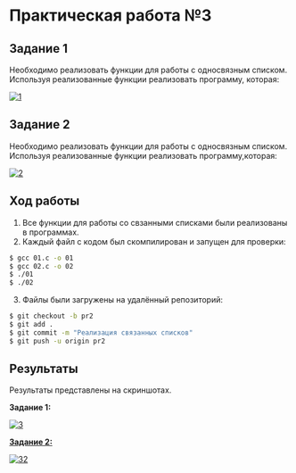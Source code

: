 # Практическая работа №3


## Задание 1
Необходимо реализовать функции для работы с односвязным списком.
Используя реализованные функции реализовать программу, которая:

<a href="https://ibb.co/qJWqgym"><img src="https://i.ibb.co/xFf9gCz/1.png" alt="1" border="0"></a><br />

## Задание 2
Необходимо реализовать функции для работы с односвязным списком.
Используя реализованные функции реализовать программу,которая:

<a href="https://ibb.co/KDyfmtV"><img src="https://i.ibb.co/FX7ynQ8/2.png" alt="2" border="0"></a><br />

## Ход работы 

1. Все функции для работы со свзанными списками были реализованы в программах.
2. Каждый файл с кодом был скомпилирован и запущен для проверки: 
```sh
$ gcc 01.c -o 01
$ gcc 02.c -o 02
$ ./01
$ ./02
```
3. Файлы были загружены на удалённый репозиторий:
```sh
$ git checkout -b pr2
$ git add .
$ git commit -m "Реализация связанных списков"
$ git push -u origin pr2
```

## Результаты

Результаты представлены на скриншотах.

**Задание 1:**

<a href="https://imgbb.com/"><img src="https://i.ibb.co/1XSNp4Y/3.png" alt="3" border="0">

**Задание 2:**

<a href="https://imgbb.com/"><img src="https://i.ibb.co/7SH78k6/32.png" alt="32" border="0"></a>
